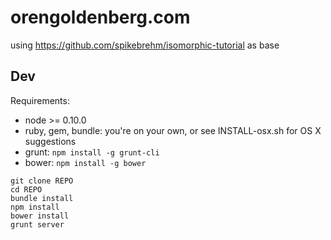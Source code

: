 # orengoldenberg.com

using https://github.com/spikebrehm/isomorphic-tutorial as base

## Dev

Requirements:

* node >= 0.10.0
* ruby, gem, bundle: you're on your own, or see INSTALL-osx.sh for OS X suggestions
* grunt: `npm install -g grunt-cli`
* bower: `npm install -g bower`

```
git clone REPO
cd REPO
bundle install
npm install
bower install
grunt server
```

